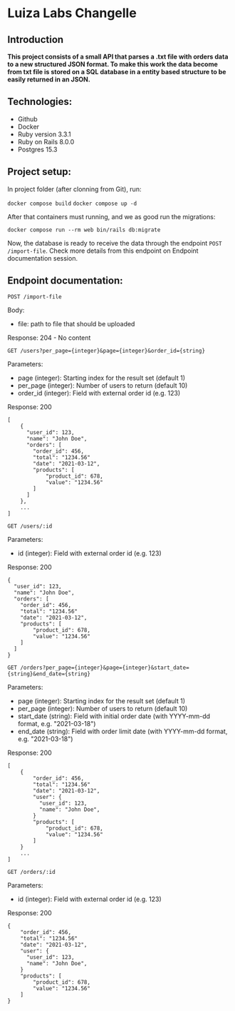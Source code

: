 # Luiza Labs Changelle

## Introduction

**This project consists of a small API that parses a .txt file with orders data to a new structured JSON format. To make this work the data become from txt file is stored on a SQL database in a entity based structure to be easily returned in an JSON.**

## Technologies:

* Github
* Docker
* Ruby version 3.3.1
* Ruby on Rails 8.0.0
* Postgres 15.3

## Project setup:

In project folder (after clonning from Git), run:

`docker compose build`
`docker compose up -d`

After that containers must running, and we as good run the migrations:

`docker compose run --rm web bin/rails db:migrate`

Now, the database is ready to receive the data through the endpoint `POST /import-file`. Check more details from this endpoint on Endpoint documentation session.

## Endpoint documentation:

`POST /import-file`

Body:
 - file: path to file that should be uploaded

Response:
204 - No content

`GET /users?per_page={integer}&page={integer}&order_id={string}`

Parameters:
- page (integer): Starting index for the result set (default 1)
- per_page (integer): Number of users to return (default 10)
- order_id (integer): Field with external order id (e.g. 123)

Response:
200
```
[
    {
      "user_id": 123,
      "name": "John Doe",
      "orders": [
        "order_id": 456,
        "total": "1234.56"
        "date": "2021-03-12",
        "products": [
            "product_id": 678,
            "value": "1234.56"
        ]
      ]
    },
    ...
]
```

`GET /users/:id`

Parameters:
- id (integer): Field with external order id (e.g. 123)

Response:
200
```
{
  "user_id": 123,
  "name": "John Doe",
  "orders": [
    "order_id": 456,
    "total": "1234.56"
    "date": "2021-03-12",
    "products": [
        "product_id": 678,
        "value": "1234.56"
    ]
  ]
}
```

`GET /orders?per_page={integer}&page={integer}&start_date={string}&end_date={string}`

Parameters:
- page (integer): Starting index for the result set (default 1)
- per_page (integer): Number of users to return (default 10)
- start_date (string): Field with initial order date (with YYYY-mm-dd format, e.g. "2021-03-18")
- end_date (string): Field with order limit date (with YYYY-mm-dd format, e.g. "2021-03-18")

Response:
200
```
[
    {
        "order_id": 456,
        "total": "1234.56"
        "date": "2021-03-12",
        "user": {
          "user_id": 123,
          "name": "John Doe",
        }
        "products": [
            "product_id": 678,
            "value": "1234.56"
        ]
    }
    ...
]
```

`GET /orders/:id`

Parameters:
- id (integer): Field with external order id (e.g. 123)

Response:
200
```
{
    "order_id": 456,
    "total": "1234.56"
    "date": "2021-03-12",
    "user": {
      "user_id": 123,
      "name": "John Doe",
    }
    "products": [
        "product_id": 678,
        "value": "1234.56"
    ]
}
```